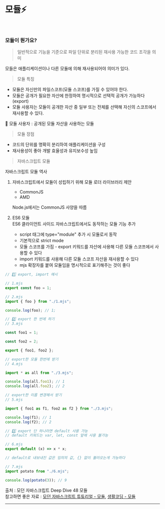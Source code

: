 # 모듈⚡️

<br/>

### 모듈이 뭔가요?

> 일반적으로 기능을 기준으로 파일 단위로 분리된 재사용 가능한 코드 조각을 의미

모들은 애플리케이션이나 다른 모듈에 의해 재사용되어야 의미가 있다.

> 모듈 특징

- 모듈은 자신만의 파일스코프(모듈 스코프)를 가질 수 있어야 한다.
- 모듈은 공개가 필요한 자산에 한정하여 명시적으로 선택적 공개가 가능하다(export)
- 모듈 사용자는 모듈이 공개한 자산 중 일부 또는 전체를 선택해 자신의 스코프에서 재사용할 수 있다.

🌱 모듈 사용자 : 공개된 모듈 자산을 사용하는 모듈

> 모듈 장점

- 코드의 단위를 명확히 분리하여 애플리케이션을 구성
- 재사용성이 좋아 개발 효율성과 유지보수성 높임

> 자바스크립트 모듈

자바스크립트 모듈 역사

1. 자바스크립트에서 모듈이 성립하기 위해 모듈 로더 라이브러리 제안

   - CommonJS
   - AMD

   Node.js에서는 CommonJS 사양을 따름

2. ES6 모듈  
   ES6 클라이언트 사이드 자바스크립트에서도 동작하는 모듈 기능 추가
   - script 태그에 type="module" 추가 시 모듈로서 동작
   - 기본적으로 strict mode
   - 모듈 스코프를 가짐 - export 키워드를 자산에 사용해 다른 모듈 스코프에서 사용할 수 있다
   - import 키워드를 사용해 다른 모듈 스코프 자산을 재사용할 수 있다
   - mjs 확장자를 붙여 모듈임을 명시적으로 표기해주는 것이 좋다

```js
// 1️⃣ export, import 예시

// 1.mjs
export const foo = 1;

// 2.mjs
import { foo } from "./1.mjs";

console.log(foo); // 1;

// 2️⃣ export 한 번에 하기
// 3.mjs

const foo1 = 1;

const foo2 = 2;

export { foo1, foo2 };

// export한 모듈 한번에 받기
// 4.mjs

import * as all from "./3.mjs";

console.log(all.foo1); // 1
console.log(all.foo2); // 2

// export한 이름 변경해서 받기
// 5.mjs

import { foo1 as f1, foo2 as f2 } from "./3.mjs";

console.log(f1); // 1
console.log(f2); // 2

// 3️⃣ export 단 하나라면 default 사용 가능
// default 키워드는 var, let, const 앞에 사용 불가능

// 6.mjs
export default (x) => x * x;

// default로 내보내진 값은 임의의 값, {} 없이 불러오는게 가능하다

// 7.mjs
import potato from "./6.mjs";

console.log(potato(3)); // 9
```

출처 : 모던 자바스크립트 Deep Dive 48 모듈  
참고하면 좋은 자료 : [모던 자바스크립트 튜툐리얼 - 모듈](https://ko.javascript.info/modules-intro), [생활코딩 - 모듈](https://www.youtube.com/watch?v=bRC9RT9JP18)

---
